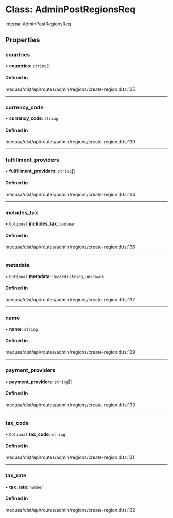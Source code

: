 # Class: AdminPostRegionsReq

[internal](../modules/internal-22.md).AdminPostRegionsReq

## Properties

### countries

• **countries**: `string`[]

#### Defined in

medusa/dist/api/routes/admin/regions/create-region.d.ts:135

___

### currency\_code

• **currency\_code**: `string`

#### Defined in

medusa/dist/api/routes/admin/regions/create-region.d.ts:130

___

### fulfillment\_providers

• **fulfillment\_providers**: `string`[]

#### Defined in

medusa/dist/api/routes/admin/regions/create-region.d.ts:134

___

### includes\_tax

• `Optional` **includes\_tax**: `boolean`

#### Defined in

medusa/dist/api/routes/admin/regions/create-region.d.ts:136

___

### metadata

• `Optional` **metadata**: `Record`<`string`, `unknown`\>

#### Defined in

medusa/dist/api/routes/admin/regions/create-region.d.ts:137

___

### name

• **name**: `string`

#### Defined in

medusa/dist/api/routes/admin/regions/create-region.d.ts:129

___

### payment\_providers

• **payment\_providers**: `string`[]

#### Defined in

medusa/dist/api/routes/admin/regions/create-region.d.ts:133

___

### tax\_code

• `Optional` **tax\_code**: `string`

#### Defined in

medusa/dist/api/routes/admin/regions/create-region.d.ts:131

___

### tax\_rate

• **tax\_rate**: `number`

#### Defined in

medusa/dist/api/routes/admin/regions/create-region.d.ts:132
